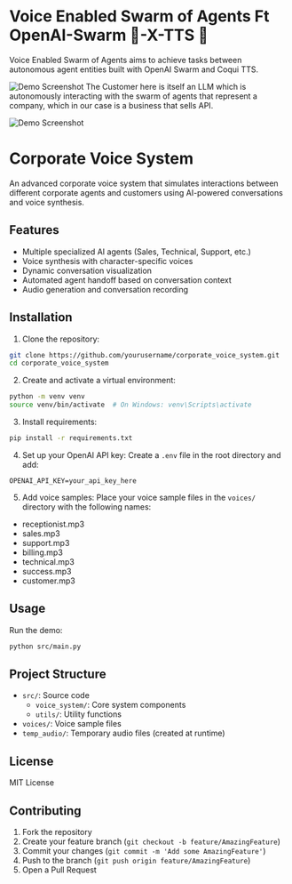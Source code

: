 # Voice Enabled Swarm of Agents Ft OpenAI-Swarm 🐝-X-TTS 🐸

Voice Enabled Swarm of Agents aims to achieve tasks between autonomous agent entities built with OpenAI Swarm and Coqui TTS.


![Demo Screenshot](https://imgur.com/L6Y0tbB.png)
The Customer here is itself an LLM which is autonomously interacting with the swarm of agents that represent a company, which in our case is a business that sells API. 


![Demo Screenshot](https://imgur.com/MVd6sCj.png)


# Corporate Voice System

An advanced corporate voice system that simulates interactions between different corporate agents and customers using AI-powered conversations and voice synthesis.

## Features

- Multiple specialized AI agents (Sales, Technical, Support, etc.)
- Voice synthesis with character-specific voices
- Dynamic conversation visualization
- Automated agent handoff based on conversation context
- Audio generation and conversation recording

## Installation

1. Clone the repository:
```bash
git clone https://github.com/yourusername/corporate_voice_system.git
cd corporate_voice_system
```

2. Create and activate a virtual environment:
```bash
python -m venv venv
source venv/bin/activate  # On Windows: venv\Scripts\activate
```

3. Install requirements:
```bash
pip install -r requirements.txt
```

4. Set up your OpenAI API key:
Create a `.env` file in the root directory and add:
```
OPENAI_API_KEY=your_api_key_here
```

5. Add voice samples:
Place your voice sample files in the `voices/` directory with the following names:
- receptionist.mp3
- sales.mp3
- support.mp3
- billing.mp3
- technical.mp3
- success.mp3
- customer.mp3

## Usage

Run the demo:
```bash
python src/main.py
```

## Project Structure

- `src/`: Source code
  - `voice_system/`: Core system components
  - `utils/`: Utility functions
- `voices/`: Voice sample files
- `temp_audio/`: Temporary audio files (created at runtime)

## License

MIT License

## Contributing

1. Fork the repository
2. Create your feature branch (`git checkout -b feature/AmazingFeature`)
3. Commit your changes (`git commit -m 'Add some AmazingFeature'`)
4. Push to the branch (`git push origin feature/AmazingFeature`)
5. Open a Pull Request
